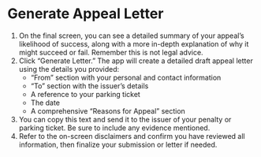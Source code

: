 # Generate Appeal Letter

1. On the final screen, you can see a detailed summary of your appeal’s likelihood of success, along with a more in-depth explanation of why it might succeed or fail. Remember this is not legal advice.
2. Click “Generate Letter.” The app will create a detailed draft appeal letter using the details you provided:
   - “From” section with your personal and contact information
   - “To” section with the issuer’s details
   - A reference to your parking ticket
   - The date
   - A comprehensive “Reasons for Appeal” section
3. You can copy this text and send it to the issuer of your penalty or parking ticket. Be sure to include any evidence mentioned.
4. Refer to the on-screen disclaimers and confirm you have reviewed all information, then finalize your submission or letter if needed.
